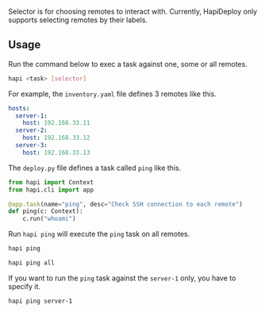 Selector is for choosing remotes to interact with. Currently, HapiDeploy only supports selecting remotes by their labels.

## Usage

Run the command below to exec a task against one, some or all remotes.

```bash
hapi <task> [selector]
```

For example, the `inventory.yaml` file defines 3 remotes like this.

```yaml
hosts:
  server-1:
    host: 192.168.33.11
  server-2:
    host: 192.168.33.12
  server-3:
    host: 192.168.33.13
```

The `deploy.py` file defines a task called `ping` like this.

```python
from hapi import Context
from hapi.cli import app

@app.task(name="ping", desc="Check SSH connection to each remote")
def ping(c: Context):
    c.run("whoami")
```

Run `hapi ping` will execute the `ping` task on all remotes.

```bash
hapi ping

hapi ping all
```

If you want to run the `ping` task against the `server-1` only, you have to specify it.

```bash
hapi ping server-1
```
